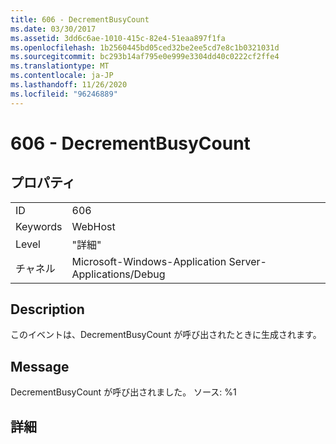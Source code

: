 ```yaml
---
title: 606 - DecrementBusyCount
ms.date: 03/30/2017
ms.assetid: 3dd6c6ae-1010-415c-82e4-51eaa897f1fa
ms.openlocfilehash: 1b2560445bd05ced32be2ee5cd7e8c1b0321031d
ms.sourcegitcommit: bc293b14af795e0e999e3304dd40c0222cf2ffe4
ms.translationtype: MT
ms.contentlocale: ja-JP
ms.lasthandoff: 11/26/2020
ms.locfileid: "96246889"
---
```

# <a name="606---decrementbusycount"></a>606 - DecrementBusyCount

## <a name="properties"></a>プロパティ  
  
|||  
|-|-|  
|ID|606|  
|Keywords|WebHost|  
|Level|"詳細"|  
|チャネル|Microsoft-Windows-Application Server-Applications/Debug|  
  
## <a name="description"></a>Description  

 このイベントは、DecrementBusyCount が呼び出されたときに生成されます。  
  
## <a name="message"></a>Message  

 DecrementBusyCount が呼び出されました。 ソース: %1  
  
## <a name="details"></a>詳細
